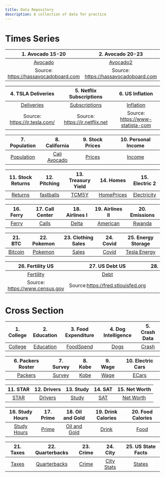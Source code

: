 ```yaml
---
title: Data Repository
description: A collection of data for practice
---
```



# Times Series

|1. Avocado 15-20|2. Avocado 20-23|3. Electricity Usage|
|:--------:|:------:|:--------:|
|[Avocado](avocado2020.csv)|[Avocado2](avocado2020-2023.csv)|[Electricity](ElectricityBill.csv)|
|Source: <https://hassavocadoboard.com>|Source: <https://hassavocadoboard.com>|Source: <https://www.dominionenergy.com/>|

|4. TSLA Deliveries|5. Netflix Subscriptions|6. US Inflation|
|:--------:|:------:|:--------:|
[Deliveries](tsla_deliveries.csv)|[Subscriptions](Netflix.csv)|[Inflation](Inflation.csv)|
|Source: <https://ir.tesla.com/>|Source: <https://ir.netflix.net>|Source: <https://www-statista-com>|


|7. Population|8. California|9. Stock Prices|10. Personal Income|
|:-----------:|:------:|:--------:|:-------:|
|[Population](Population.csv)|[Cali Avocado](CaliforniaAvocado.csv)|[Prices](Stocks.csv)|[Income](PersonalIncome.csv)|

|11. Stock Returns|12. Pitching|13. Treasury Yield|14. Homes|15. Electric 2|
|:-----------:|:------:|:--------:|:-------:|:-------:|
|[Returns](returns.csv)|[fastballs](fastballs.csv)|[TCM5Y](treasury.csv)|[HomePrices](HomePrices.csv)|[Electricity](ElectricityBill2.csv)|

|16. Ferry|17. Call Center|18. Airlines I|19. Airlines II |20. Emissions|
|:-----------:|:------:|:--------:|:-------:|:-------:|
|[Ferry](Ferry.csv)|[Calls](CallCenter.csv)|[Delta](Delta.csv)|[American](American.csv)|[Rwanda](RwandaCo2.csv)

|21. BTC|22. Pokemon|23. Clothing Sales|24. Covid|25. Energy Storage|
|:-----------:|:------:|:--------:|:-------:|:-------:|
|[Bitcoin](BTC-USD.csv)|[Pokemon](pokemon.csv)|[Sales](sales.csv)|[Covid](Covid.csv)|[Tesla Energy](teslaE.csv)

|26. Fertility US|27. US Debt US|28. |29. |30. |
|:-----------:|:------:|:--------:|:-------:|:-------:|
|[Fertility](USFertility.csv)|[Debt](USDebt.csv)|
|Source: <https://www.census.gov>| Source:<https://fred.stlouisfed.org>|

# Cross Section

|1. College|2. Education|3. Food Expenditure|4. Dog Intelligence|5. Crash Data|
|:--------:|:----------:|:-----------------:|:-----------------:|:-----------:|
|[College](College.csv)|[Education](Education.csv)|[FoodSpend](FoodSpend.csv)|[Dogs](dog_intelligence.csv)|[Crash](Crash.csv)|

|6. Packers Roster|7. Survey|8. Kobe|9. Wage|10. Electric Cars|
|:--------:|:----------:|:-----------------:|:-----------------:|:-----------:|
|[Packers](Packers.csv)|[Survey](Survey_Raw.csv)|[Kobe](Kobe.csv)|[Wage](Wage.csv)|[ECars](Electric.csv)|

|11. STAR|12. Drivers|13. Study|14. SAT|15. Net Worth |
|:--------:|:----------:|:-----------------:|:-----------------:|:-----------:|
|[STAR](STAR.csv)|[Drivers](Drivers.csv)|[Study](study.csv)|[SAT](SAT.csv)|[Net Worth](NetWorth.csv)|

|16. Study Hours|17. Prime |18. Oil and Gold|19. Drink Calories|20. Food Calories|
|:--------:|:----------:|:-----------------:|:-----------------:|:-----------:|
|[Study Hours](StudyHours.csv)|[Prime](Prime.csv)|[Oil and Gold](GoldOil.csv)|[Drink](DrinkCalories.csv)|[Food](FoodCalories.csv)|

|21. Taxes|22. Quarterbacks |23. Crime |24. City|25. US State Facts|
|:--------:|:----------:|:-----------------:|:-----------------:|:-----------:|
|[Taxes](Taxes.csv)|[Quarterbacks](Quarterbacks.csv)|[Crime](Crime.csv)|[City Stats](CityData.csv)|[States](USFacts.csv)|


